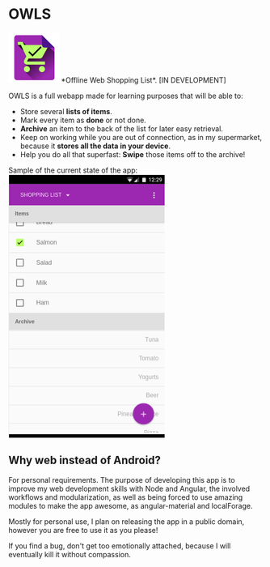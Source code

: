 # OWLS
<img src="./src/img/ic_owls_196px.svg.png" alt="Icon" width="100px" height="100px">
*Offline Web Shopping List*. [IN DEVELOPMENT]

OWLS is a full webapp made for learning purposes that will be able to:
- Store several **lists of items**.
- Mark every item as **done** or not done.
- **Archive** an item to the back of the list for later easy retrieval.
- Keep on working while you are out of connection, as in my supermarket, because it **stores all the data in your device**.
- Help you do all that superfast: **Swipe** those items off to the archive!

Sample of the current state of the app:
![Screenshot one](./Screenshot.png "Current state")

## Why web instead of Android?

For personal requirements. The purpose of developing this app is to improve my web development skills with Node and Angular, the involved workflows and modularization, as well as being forced to use amazing modules to make the app awesome, as angular-material and localForage.

Mostly for personal use, I plan on releasing the app in a public domain, however you are free to use it as you please!

If you find a bug, don't get too emotionally attached, because I will eventually kill it without compassion.
